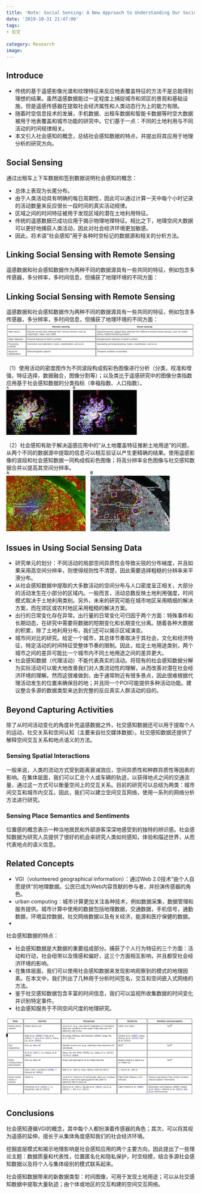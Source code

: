 ```yaml
---
title: 'Note: Social Sensing: A New Approach to Understanding Our Socioeconomic Environments'
date: '2019-10-31 21:47:00'
tags: 
- 论文

category: Research
image:
---
```


## Introduce
- 传统的基于遥感影像光谱和纹理特征来反应地表覆盖特征的方法不是总能得到理想的结果。虽然遥感数据能过一定程度上捕捉城市和郊区的景观和基础设施，但是遥感传感器在提取社会经济属性和人类动态行为上的能力有限。
- 随着时空信息技术的发展，手机数据、出租车数据和智能卡数据等时空大数据被用于地表覆盖和城市功能的研究中。它们基于一点：不同的土地利用与不同活动的时间规律相关。
- 本文引入社会感知的概念，总结社会感知数据的特点，并提出将其应用于地理分析的研究方向。
## Social Sensing
通过出租车上下车数据和签到数据说明社会感知的概念：
- 总体上表现为长尾分布。
- 由于人类活动具有明确的每日周期性，因此可以通过计算一天中每个小时记录的活动数量来反应很长一段时间的真实活动规律。
- 区域之间的时间特征被用于发现区域的潜在土地利用特征。
- 传统的遥感数据已成功应用于揭示物理地理特征。相比之下，地理空间大数据可以更好地捕获人类活动，因此对社会经济环境更加敏感。
- 因此，将术语“社会感知”用于各种时空标记的数据源和相关的分析方法。
## Linking Social Sensing with Remote Sensing
遥感数据和社会感知数据作为两种不同的数据源具有一些​​共同的特征，例如包含多传感器，多分辨率，多时间信息，但捕获了地理环境的不同方面：

## Linking Social Sensing with Remote Sensing
遥感数据和社会感知数据作为两种不同的数据源具有一些​​共同的特征，例如包含多传感器，多分辨率，多时间信息，但捕获了地理环境的不同方面：
![](../public\阅读笔记09\01.png)

（1）使用活动的密度图作为不同波段构成假彩色图像进行分析（分类，校准和增强，特征选择，数据融合，图像分割等）；以及类比于遥感研究中的图像分类指数应用基于社会感知数据的分类指标（幸福指数、人口指数）。
![](../public\阅读笔记09\02.jpeg)

（2）社会感知有助于解决遥感应用中的“从土地覆盖特征推断土地用途”的问题，从两个不同的数据源中提取的信息可以相互验证以产生更精确的结果。使用遥感影像的波段和社会感知数据一同构成假彩色图像；将高分辨率全色图像与社交感知数据合并以提高其空间分辨率。
![](../public\阅读笔记09\03.jpeg)

## Issues in Using Social Sensing Data
- 研究单元的划分：不同活动的局部空间异质性会导致尖锐的分布梯度，并且如果采用高空间分辨率，则使得规则性不清楚，因此需要选择粗糙的分辨率来平滑分布。
- 从社会感知数据中提取的大多数活动的空间分布与人口密度呈正相关，大部分的活动发生在小部分的区域内。一般而言，活动总数反映土地利用强度，时间模式取决于土地利用类别。另外，未来的研究可能在城市地区采用精细的解决方案，而在郊区或农村地区采用粗糙的解决方案。
- 出行的日常变化存在异常。出行量的日常变化可归因于两个方面：特殊事件和长期动态，在研究中需要将数据的短期变化和长期变化分离。随着各种大数据的积累，除了土地利用分布，我们还可以揭示区域演变。
- 城市间对比的研究。给定一个城市，其总体节奏取决于其社会，文化和经济特征，特定活动的时间特征受整体节奏的限制。因此，给定土地用途类别，两个城市之间的差异可能比一个城市内不同土地用途之间的差异更大。
- 社会感知数据（代理活动）不能代表真实的活动。将现有的社会感知数据分解为实际活动可以极大地改善我们对人类流动性的理解，从而改善对潜在社会经济环境的理解。然而这很难做到，由于通常附近有很多景点，因此很难根据代理活动发生的位置来确保目的地；并且同一个POI可能提供多种活动功能。建议整合多源的数据类型来达到完整的反应真实人群活动的目的。

## Beyond Capturing Activities
除了从时间活动变化的角度补充遥感数据之外，社交感知数据还可以用于提取个人的运动，社交关系和空间认知（主要来自社交媒体数据）。社交感知数据还提供了解释空间交互关系和地点语义的方法。
### Sensing Spatial Interactions
一般来说，人类的流动方式受到距离衰减效应，空间异质性和种群异质性等因素的影响。在集体层面，我们可以汇总个人或车辆的轨迹，以获得地点之间的交通流量，通过这一方式可以衡量空间上的交互关系。目前的研究可以总结为两类：城市间交互和城市内交互。因此，我们可以建立空间交互网络，使用一系列的网络分析方法进行研究。
### Sensing Place Semantics and Sentiments
位置感的概念表示一种当地居民和外部游客深深地感受到的独特的辨识感。社会感知数据为研究人员提供了很好的机会来研究人类如何感知，体验和描述世界，从而代表地点的语义信息。
## Related Concepts
- VGI（volunteered geographical information）：通过Web 2.0技术“由个人自愿提供”的地理数据。公民已成为Web内容贡献的参与者，并扮演传感器的角色。
- urban computing：城市计算更加关注各种技术，例如数据采集，数据管理和服务提供。城市计算中使用的数据包括地理数据，交通数据，手机信号，通勤数据，环境监控数据，社交网络数据以及有关经济，能源和医疗保健的数据。
- 
社会感知数据的特点：
- 社会感知数据是大数据的重要组成部分。捕获了个人行为特征的三个方面：活动和行动，社会纽带以及情感和偏好，这三个方面相互影响，并且都受社会经济环境的影响。
- 在集体层面，我们可以使用社会感知数据来发现影响观察到的模式的地理因素。在本文中，我们列出了几种用于分析时间签名，交互和空间嵌入式网络的方法。
- 鉴于社交感知数据包含丰富的时间信息，我们可以监视所收集数据的时间变化并识别特定事件。
- 社会感知服务于不同空间尺度的地理研究。

![](../public\阅读笔记09\04.png)

## Conclusions
社会感知遵循VGI的概念，其中每个人都扮演着传感器的角色；其次，可以将其视为遥感的延伸，擅长于从集体角度感知我们的社会经济环境。

挖掘底层模式和揭示地理影响是社会感知应用的两个主要方向，因此提出了一些理论主题：数据质量和代表性，位置匿名化和隐私保护，时空规模，结合多源社会感知数据以及将个人与集体级别的模式联系起来。

社会感知数据带来的新数据类型：时间图像，可用于发现土地用途；可以从社交感知数据中提取大量轨迹；由个体或地区的交互构建的空间交互网络。